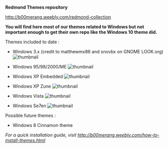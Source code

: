**Redmond Themes repository**

http://b00merang.weebly.com/redmond-collection

**You will find here most of our themes related to Windows but not important enough to get their own repo like the Windows 10 theme did.**

Themes included to date : 
- Windows 3.x (credit to matthewmx86 ​and snovbx on GNOME LOOK.org)
![thumbnail](https://cloud.githubusercontent.com/assets/15310985/15758500/e45aed8a-28d8-11e6-933e-a52e7f24135e.png)

- Windows 95/98/2000/ME
![thumbnail](https://cloud.githubusercontent.com/assets/15310985/15758493/dce441c8-28d8-11e6-82c3-36f227b0eaf5.png)

- Windows XP Embedded
![thumbnail](https://cloud.githubusercontent.com/assets/15310985/15635888/b56f2142-25ba-11e6-9811-295015610a4f.png)

- Windows XP Zune
![thumbnail](https://cloud.githubusercontent.com/assets/15310985/15635890/bdf3a298-25ba-11e6-80d8-ed5596104b33.png)

- Windows Vista
![thumbnail](https://cloud.githubusercontent.com/assets/15310985/15758485/d3b9a6ec-28d8-11e6-9229-7066d47538f3.png)

- Windows Se7en
![thumbnail](https://cloud.githubusercontent.com/assets/15310985/15807835/66096cc2-2b35-11e6-882d-04239f5d1e1a.png)

Possible future themes : 
- Windows 8 Cinnamon theme

*For a quick installation guide, visit http://b00merang.weebly.com/how-to-install-themes.html*
